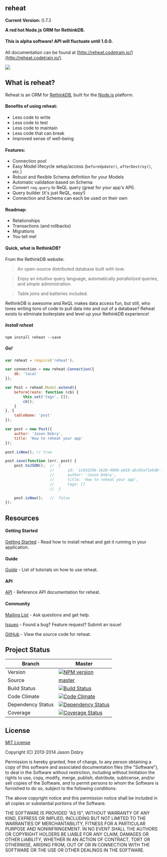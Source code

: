 ## reheat

__Current Version:__ 0.7.3

__A red hot Node.js ORM for RethinkDB.__

#### This is alpha software! API will fluctuate until 1.0.0.

All documentation can be found at [http://reheat.codetrain.io/](http://reheat.codetrain.io/).

<a href="https://nodei.co/npm/reheat/">
    <img src="https://nodei.co/npm/reheat.png?downloads=true">
</a>

## What is reheat?

Reheat is an ORM for [RethinkDB](http://rethinkdb.com), built for the [Node.js](http://nodejs.org) platform.

#### Benefits of using reheat:
- Less code to write
- Less code to test
- Less code to maintain
- Less code that can break
- Improved sense of well-being

#### Features:
- Connection pool
- Easy Model lifecycle setup/access (`beforeUpdate()`, `afterDestroy()`, etc.)
- Robust and flexible Schema definition for your Models
- Automatic validation based on Schema
- Convert `req.query` to ReQL query (great for your app's API).
- Query builder (it's just ReQL, easy!)
- Connection and Schema can each be used on their own

#### Roadmap:
- Relationships
- Transactions (and rollbacks)
- Migrations
- You tell me!

#### Quick, what is RethinkDB?

From the RethinkDB website:

> An open-source distributed database built with love.

> Enjoy an *intuitive* query language, automatically *parallelized* queries, and *simple* administration.

> Table joins and batteries included.

RethinkDB is awesome and ReQL makes data access fun, but still, who loves writing tons of code to pull data into and out of a database? Reheat exists to eliminate boilerplate and level up your RethinkDB experience!

##### Install reheat

`npm install reheat --save`

##### Go!

```javascript
var reheat = require('reheat');

var connection = new reheat.Connection({
	db: 'local'
});

var Post = reheat.Model.extend({
	beforeCreate: function (cb) {
		this.set('tags', []);
		cb();
	}
}, {
	tableName: 'post'
});

var post = new Post({
	author: 'Jason Dobry',
	title: 'How to reheat your app'
});

post.isNew(); // true

post.save(function (err, post) {
	post.toJSON();  //  {
					//      id: '1c83229b-1628-4098-a618-abc05af1ebdb',
					//      author: 'Jason Dobry',
					//      title: 'How to reheat your app',
					//      tags: []
					//  }

	post.isNew();   //  false
});
```

## Resources

#### Getting Started
[Getting Started](http://reheat.codetrain.io/documentation/guide/overview/index) - Read how to install reheat and get it running in your application.

#### Guide
[Guide](http://reheat.codetrain.io/documentation/guide/index) - List of tutorials on how to use reheat.

#### API
[API](http://reheat.codetrain.io/documentation/api/api/index) - Reference API documentation for reheat.

#### Community
[Mailing List](https://groups.google.com/forum/?fromgroups#!forum/reheat) - Ask questions and get help.

[Issues](https://github.com/jmdobry/reheat/issues?state=open) - Found a bug? Feature request? Submit an issue!

[GitHub](https://github.com/jmdobry/reheat) - View the source code for reheat.

## Project Status

| Branch | Master |
| ------ | ------ |
| Version | [![NPM version](https://badge.fury.io/js/reheat.png)](http://badge.fury.io/js/reheat) |
| Source | [master](https://github.com/jmdobry/reheat) |
| Build Status | [![Build Status](https://travis-ci.org/jmdobry/reheat.png?branch=master)](https://travis-ci.org/jmdobry/reheat) |
| Code Climate | [![Code Climate](https://codeclimate.com/github/jmdobry/reheat.png)](https://codeclimate.com/github/jmdobry/reheat) |
| Dependency Status | [![Dependency Status](https://gemnasium.com/jmdobry/reheat.png)](https://gemnasium.com/jmdobry/reheat) |
| Coverage | [![Coverage Status](https://coveralls.io/repos/jmdobry/reheat/badge.png?branch=feature-promises)](https://coveralls.io/r/jmdobry/reheat?branch=feature-promises) |

## License
[MIT License](https://github.com/jmdobry/reheat/blob/master/LICENSE)

Copyright (C) 2013-2014 Jason Dobry

Permission is hereby granted, free of charge, to any person obtaining a copy of
this software and associated documentation files (the "Software"), to deal in
the Software without restriction, including without limitation the rights to
use, copy, modify, merge, publish, distribute, sublicense, and/or sell copies
of the Software, and to permit persons to whom the Software is furnished to do
so, subject to the following conditions:

The above copyright notice and this permission notice shall be included in all
copies or substantial portions of the Software.

THE SOFTWARE IS PROVIDED "AS IS", WITHOUT WARRANTY OF ANY KIND, EXPRESS OR
IMPLIED, INCLUDING BUT NOT LIMITED TO THE WARRANTIES OF MERCHANTABILITY, FITNESS
FOR A PARTICULAR PURPOSE AND NONINFRINGEMENT. IN NO EVENT SHALL THE AUTHORS OR
COPYRIGHT HOLDERS BE LIABLE FOR ANY CLAIM, DAMAGES OR OTHER LIABILITY, WHETHER
IN AN ACTION OF CONTRACT, TORT OR OTHERWISE, ARISING FROM, OUT OF OR IN
CONNECTION WITH THE SOFTWARE OR THE USE OR OTHER DEALINGS IN THE SOFTWARE.
